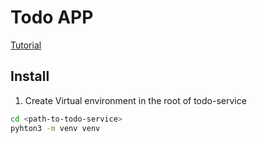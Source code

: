 # Todo APP

[Tutorial](https://stackabuse.com/building-a-todo-app-with-flask-in-python/)

## Install

1. Create Virtual environment in the root of todo-service

```sh
cd <path-to-todo-service>
pyhton3 -m venv venv
```
